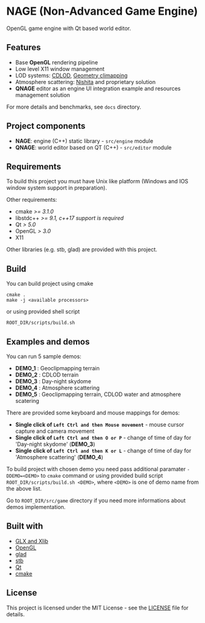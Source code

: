 # NAGE (Non-Advanced Game Engine)
OpenGL game engine with Qt based world editor.

## Features
- Base __OpenGL__ rendering pipeline
- Low level X11 window management
- LOD systems: [CDLOD](https://github.com/fstrugar/CDLOD/blob/master/cdlod_paper_latest.pdf), [Geometry climapping](https://hhoppe.com/geomclipmap.pdf)
- Atmosphere scattering: [Nishita](http://nishitalab.org/user/nis/cdrom/sig93_nis.pdf) and proprietary solution
- __QNAGE__ editor as an engine UI integration example and resources management solution

For more details and benchmarks, see `docs` directory.

## Project components
* __NAGE__: engine (C++) static library - `src/engine` module
* __QNAGE__: world editor based on QT (C++) - `src/editor` module

## Requirements
To build this project you must have Unix like platform (Windows and IOS window system support 
in preparation).

Other requirements:
- cmake _>= 3.1.0_
- libstdc++ _>= 9.1, c++17 support is required_
- Qt _> 5.0_
- OpenGL _> 3.0_
- X11

Other libraries (e.g. stb, glad) are provided with this project.

## Build

You can build project using cmake
```
cmake .
make -j <available processors>
```

or using provided shell script
```
ROOT_DIR/scripts/build.sh
```

## Examples and demos

You can run 5 sample demos:

* __DEMO_1__ : Geoclipmapping terrain
* __DEMO_2__ : CDLOD terrain
* __DEMO_3__ : Day-night skydome
* __DEMO_4__ : Atmosphere scattering
* __DEMO_5__ : Geoclipmapping terrain, CDLOD water and atmosphere scatering

There are provided some keyboard and mouse mappings for demos:

* __Single click of `Left Ctrl and then Mouse movement`__ - mouse cursor capture and camera movement
* __Single click of `Left Ctrl and then O or P`__ - change of time of day for 'Day-night skydome' (__DEMO_3__)
* __Single click of `Left Ctrl and then K or L`__ - change of time of day for 'Atmosphere scattering' (__DEMO_4__)

To build project with chosen demo you need pass additional paramater `-DDEMO=<DEMO>` to `cmake` command or using provided build script `ROOT_DIR/scripts/build.sh <DEMO>`, where `<DEMO>` is one of demo name from the above list.

Go to `ROOT_DIR/src/game` directory if you need more informations about demos implementation.

## Built with
* [GLX and Xlib](https://www.khronos.org/opengl/wiki/Programming_OpenGL_in_Linux:_GLX_and_Xlib)
* [OpenGL](https://www.khronos.org/opengl/)
* [glad](https://github.com/Dav1dde/glad)
* [stb](https://github.com/nothings/stb)
* [Qt](https://www.qt.io)
* [cmake](https://cmake.org)

## License
This project is licensed under the MIT License - see the [LICENSE](LICENSE) file for details.
